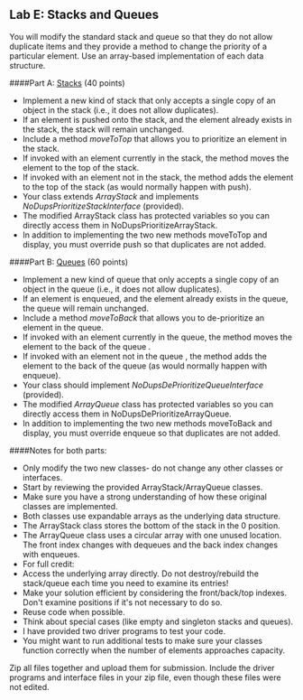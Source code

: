 ## Lab E: Stacks and Queues

You will modify the standard stack and queue so that they do not allow duplicate items and they provide a method to change the priority of a particular element. Use an array-based implementation of each data structure.

####Part A: [Stacks](https://insight.ccsf.edu/mod/book/view.php?id=557995) (40 points)

* Implement a new kind of stack that only accepts a single copy of an object in the stack (i.e., it does not allow duplicates).
 * If an element is pushed onto the stack, and the element already exists in the stack, the stack will remain unchanged.
* Include a method *moveToTop* that allows you to prioritize an element in the stack.
 * If invoked with an element currently in the stack, the method moves the element to the top of the stack.
 * If invoked with an element not in the stack, the method adds the element to the top of the stack (as would normally happen with push).
* Your class extends *ArrayStack* and implements *NoDupsPrioritizeStackInterface* (provided).
 * The modified ArrayStack class has protected variables so you can directly access them in NoDupsPrioritizeArrayStack.
 * In addition to implementing the two new methods moveToTop and display, you must override push so that duplicates are not added.

####Part B: [Queues](https://insight.ccsf.edu/mod/book/view.php?id=558004) (60 points)

* Implement a new kind of queue that only accepts a single copy of an object in the queue (i.e., it does not allow duplicates).
 * If an element is enqueued, and the element already exists in the queue, the queue will remain unchanged.
* Include a method *moveToBack* that allows you to de-prioritize an element in the queue.
 * If invoked with an element currently in the queue, the method moves the element to the back of the queue .
 * If invoked with an element not in the queue , the method adds the element to the back of the queue (as would normally happen with enqueue).
* Your class should implement *NoDupsDePrioritizeQueueInterface* (provided).
 * The modified *ArrayQueue* class has protected variables so you can directly access them in NoDupsDePrioritizeArrayQueue.
 * In addition to implementing the two new methods moveToBack and display, you must override enqueue so that duplicates are not added.

####Notes for both parts:

* Only modify the two new classes- do not change any other classes or interfaces.
* Start by reviewing the provided ArrayStack/ArrayQueue classes. 
 * Make sure you have a strong understanding of how these original classes are implemented.
 * Both classes use expandable arrays as the underlying data structure.
 * The ArrayStack class stores the bottom of the stack in the 0 position.
 * The ArrayQueue class uses a circular array with one unused location. The front index changes with dequeues and the back index changes with enqueues.
* For full credit:
 * Access the underlying array directly. Do not destroy/rebuild the stack/queue each time you need to examine its entries!
 * Make your solution efficient by considering the front/back/top indexes. Don't examine positions if it's not necessary to do so.
 * Reuse code when possible.
* Think about special cases (like empty and singleton stacks and queues).
* I have provided two driver programs to test your code.
 * You might want to run additional tests to make sure your classes function correctly when the number of elements approaches capacity.

Zip all files together and upload them for submission. Include the driver programs and interface files in your zip file, even though these files were not edited.
